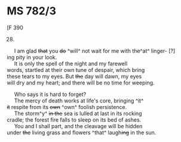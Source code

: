 # MS 782/3

[F 390

28.
&nbsp;&nbsp;&nbsp;&nbsp;&nbsp;I am glad ~~that~~ you ~~do~~ ^will^ not wait for me with th~~e~~^at^ linger- [?] \
ing pity in your look. \
&nbsp;&nbsp;&nbsp;&nbsp;&nbsp;It is only the spell of the night and my farewell \
words, startled at their own tune of despair, which bring \
these tears to my eyes. But ~~the~~ day will dawn, my eyes \
will dry and my heart; and there will be no time for weeping. 

&nbsp;&nbsp;&nbsp;&nbsp;&nbsp;Who says it is hard to forget? \
&nbsp;&nbsp;&nbsp;&nbsp;&nbsp;The mercy of death works at life's core, bringing ^it^ \
~~it~~ respite from its ~~own~~ ^own^ foolish persistence. \
&nbsp;&nbsp;&nbsp;&nbsp;&nbsp;The storm^y^ ~~in the~~ sea is lulled at last in its rocking \
cradle; the forest fire falls to sleep on its bed of ashes. \
&nbsp;&nbsp;&nbsp;&nbsp;&nbsp;You and I shall part, and the cleavage will be hidden \
under ~~the~~ living grass and flowers ^that^ laugh~~ing~~ in the sun. 
